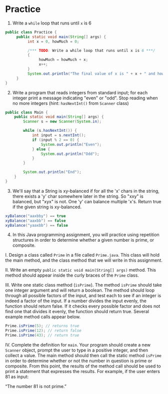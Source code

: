 # Practice

1. Write a `while` loop that runs until `x` is 6
```java
public class Practice {
     public static void main(String[] args) {
          int x = 0, howMuch = 0; 

          /*** TODO: Write a while loop that runs until x is 6 ***/
          {
               howMuch = howMuch + x;
               x++;
          }
          System.out.println("The final value of x is " + x + " and howMuch is " + howMuch);
     }
}
```

2. Write a program that reads integers from standard input; for each integer print a message indicating "even" or "odd". Stop reading when no more integers (hint: `hasNextInt()` from `Scanner` class)

```java
public class Main {
    public static void main(String[] args) {
        Scanner s = new Scanner(System.in);

        while (s.hasNextInt()) {
            int input = s.nextInt();
            if (input % 2 == 0) {
                System.out.println("Even");
            } else {
                System.out.println("Odd");
            }
        }

        System.out.println("End");
    }
}
```

3. We'll say that a String is xy-balanced if for all the 'x' chars in the string, there exists a 'y' char somewhere later in the string. So "xxy" is balanced, but "xyx" is not. One 'y' can balance multiple 'x's. Return true if the given string is xy-balanced.

```java
xyBalance("aaxbby") == true
xyBalance("aaxbb") == false
xyBalance("yaaxbb") == false
```

4. In this Java programming assignment, you will practice using repetition structures in order to determine whether a given number is prime, or composite.

I. Design a class called `Prime` in a file called `Prime.java`. This class will hold the main method, and the class method that we will write in this assignment.

II. Write an empty `public static void main(String[] args)` method. This method should appear inside the curly braces of the `Prime` class.

III. Write one static class method (`isPrime`). The method `isPrime` should take one integer argument and will return a boolean. The method should loop through all possible factors of the input, and test each to see if an integer is indeed a factor of the input. If a number divides the input evenly, the function should return false. If it checks every possible factor and does not find one that divides it evenly, the function should return true. Several example method calls appear below.

```java
Prime.isPrime(5); // returns true
Prime.isPrime(12); // return false
Prime.isPrime(43); // return true
```

IV. Complete the definition for `main`. Your program should create a new `Scanner` object, prompt the user to type in a positive integer, and then collect a value. The main method should then call the static method `isPrime` in order to determine whether or not the number in question is prime or composite. From this point, the results of the method call should be used to print a statement that expresses the results. For example, if the user enters 81 as input:

“The number 81 is not prime.”